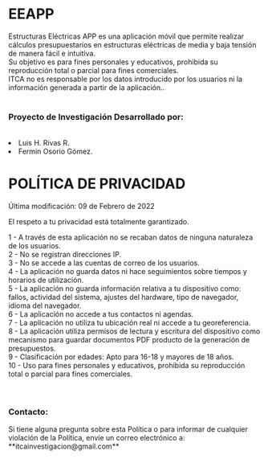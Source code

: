 
<h1>EEAPP</h1>
Estructuras Eléctricas APP es una aplicación móvil que permite realizar cálculos presupuestarios en estructuras eléctricas de media y baja tensión de manera fácil e intuitiva.<br>
Su objetivo es para fines personales y educativos, prohibida su reproducción total o parcial para fines comerciales.<br>
ITCA no es responsable por los datos introducido por los usuarios ni la información generada a partir de la aplicación..<br><br>

<h3>Proyecto de Investigación Desarrollado por:</h3><br>
<li>Luis H. Rivas R.</li>
<li>Fermin Osorio Gómez.</li>

<h1>POLÍTICA DE PRIVACIDAD</h1>

Última modificación: 09 de Febrero de 2022

El respeto a tu privacidad está totalmente garantizado.

1 - A través de esta aplicación no se recaban datos de ninguna naturaleza de los usuarios.<br>
2 - No se registran direcciones IP.<br>
3 - No se accede a las cuentas de correo de los usuarios.<br>
4 - La aplicación no guarda datos ni hace seguimientos sobre tiempos y horarios de utilización.<br>
5 - La aplicación no guarda información relativa a tu dispositivo como: fallos, actividad del sistema, ajustes del hardware, tipo de navegador, idioma del navegador.<br>
6 - La aplicación no accede a tus contactos ni agendas.<br>
7 - La aplicación no utiliza tu ubicación real ni accede a tu georeferencia.<br>
8 - La aplicación utiliza permisos de lectura y escritura del dispositivo como mecanismo para guardar documentos PDF producto de la generación de presupuestos.<br>
9 - Clasificación por edades: Apto para 16-18 y mayores de 18 años.<br>
10 - Uso para fines personales y educativos, prohibida su reproducción total o parcial para fines comerciales.<br>
<br><br>

<h3>Contacto:</h3>
Si tiene alguna pregunta sobre esta Política o para informar de cualquier violación de la Política, envíe un correo electrónico a: **itcainvestigacion@gmail.com**
